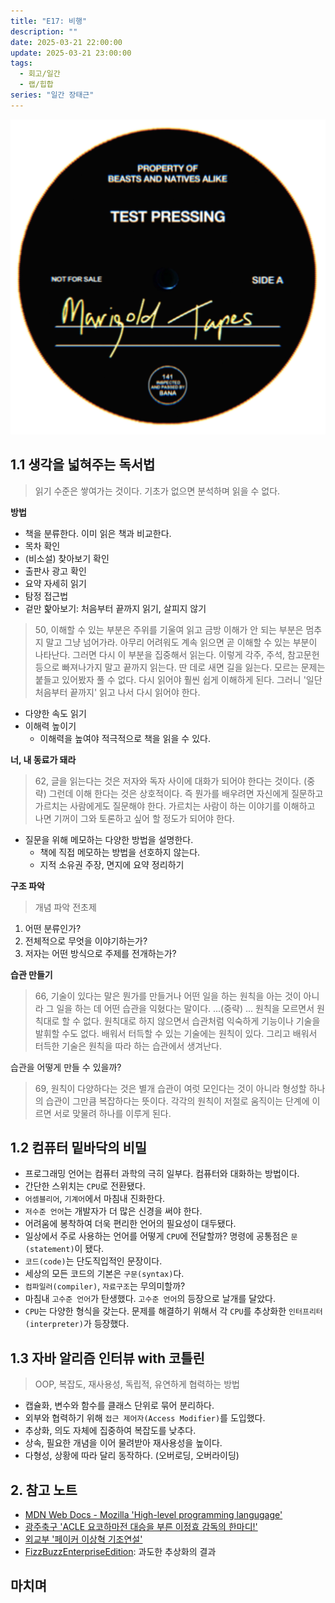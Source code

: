 ```yaml
---
title: "E17: 비행"
description: ""
date: 2025-03-21 22:00:00
update: 2025-03-21 23:00:00
tags:
  - 회고/일간
  - 랩/힙합
series: "일간 장태근" 
---
```


![E SENS '비행'](20345945.jpg)

## 1.1 생각을 넓혀주는 독서법

> 읽기 수준은 쌓여가는 것이다. 기초가 없으면 분석하며 읽을 수 없다.

**방법**

- 책을 분류한다. 이미 읽은 책과 비교한다.
- 목차 확인
- (비소설) 찾아보기 확인
- 출판사 광고 확인
- 요약 자세히 읽기
- 탐정 접근법
- 겉만 핥아보기: 처음부터 끝까지 읽기, 살피지 않기

> 50, 이해할 수 있는 부분은 주위를 기울여 읽고 금방 이해가 안 되는 부분은 멈추지 말고 그냥 넘어가라. 아무리 어려워도 계속 읽으면 곧 이해할 수 있는 부분이 나타난다.
> 그러면 다시 이 부분을 집중해서 읽는다. 이렇게 각주, 주석, 참고문헌 등으로 빠져나가지 말고 끝까지 읽는다. 딴 데로 새면 길을 잃는다. 모르는 문제는 붙들고 있어봤자 풀 수 없다.
> 다시 읽어야 훨씬 쉽게 이해하게 된다. 그러니 '일단 처음부터 끝까지' 읽고 나서 다시 읽어야 한다.

- 다양한 속도 읽기
- 이해력 높이기
    - 이해력을 높여야 적극적으로 책을 읽을 수 있다.

**너, 내 동료가 돼라**

> 62, 글을 읽는다는 것은 저자와 독자 사이에 대화가 되어야 한다는 것이다.
> (중략) 그런데 이해 한다는 것은 상호적이다. 즉 뭔가를 배우려면 자신에게 질문하고 가르치는 사람에게도 질문해야 한다. 가르치는 사람이 하는 이야기를 이해하고 나면 기꺼이 그와 토론하고 싶어 할 정도가 되어야
> 한다.

- 질문을 위해 메모하는 다양한 방법을 설명한다.
    - 책에 직접 메모하는 방법을 선호하지 않는다.
    - 지적 소유권 주장, 면지에 요약 정리하기

**구조 파악**

> 개념 파악 전초제

1. 어떤 분류인가?
2. 전체적으로 무엇을 이야기하는가?
3. 저자는 어떤 방식으로 주제를 전개하는가?

**습관 만들기**

> 66, 기술이 있다는 말은 뭔가를 만들거나 어떤 일을 하는 원칙을 아는 것이 아니라 그 일을 하는 데 어떤 습관을 익혔다는 말이다.
> ...(중략) ...
> 원칙을 모르면서 원칙대로 할 수 없다. 원칙대로 하지 않으면서 습관처럼 익숙하게 기능이나 기술을 발휘할 수도 없다. 배워서 터득할 수 있는 기술에는 원칙이 있다. 그리고 배워서 터득한 기술은 원칙을 따라 하는
> 습관에서 생겨난다.

습관을 어떻게 만들 수 있을까?

> 69, 원칙이 다양하다는 것은 별개 습관이 여럿 모인다는 것이 아니라 형성할 하나의 습관이 그만큼 복잡하다는 뜻이다. 각각의 원칙이 저절로 움직이는 단계에 이르면 서로 맞물려 하나를 이루게 된다.

## 1.2 컴퓨터 밑바닥의 비밀

- 프로그래밍 언어는 컴퓨터 과학의 극히 일부다. 컴퓨터와 대화하는 방법이다.
- 간단한 스위치는 `CPU`로 전환됐다.
- `어셈블리어`, `기계어`에서 마침내 진화한다.
- `저수준 언어`는 개발자가 더 많은 신경을 써야 한다.
- 어려움에 봉착하여 더욱 편리한 언어의 필요성이 대두됐다.
- 일상에서 주로 사용하는 언어를 어떻게 `CPU`에 전달할까? 명령에 공통점은 `문(statement)`이 됐다.
- `코드(code)`는 단도직입적인 문장이다.
- 세상의 모든 코드의 기본은 `구문(syntax)`다.
- `컴파일러(compiler)`, `자료구조`는 무의미할까?
- 마침내 `고수준 언어`가 탄생했다. `고수준 언어`의 등장으로 날개를 달았다.
- `CPU`는 다양한 형식을 갖는다. 문제를 해결하기 위해서 각 `CPU`를 추상화한 `인터프리터(interpreter)`가 등장했다.

## 1.3 자바 알리즘 인터뷰 with 코틀린

> OOP, 복잡도, 재사용성, 독립적, 유연하게 협력하는 방법

- 캡슐화, 변수와 함수를 클래스 단위로 묶어 분리하다.
- 외부와 협력하기 위해 `접근 제어자(Access Modifier)`를 도입했다.
- 추상화, 의도 자체에 집중하여 복잡도를 낮추다.
- 상속, 필요한 개념을 이어 물려받아 재사용성을 높이다.
- 다형성, 상황에 따라 달리 동작하다. (오버로딩, 오버라이딩)

## 2. 참고 노트

- [MDN Web Docs - Mozilla 'High-level programming langugage'](https://developer.mozilla.org/en-US/docs/Glossary/High-level_programming_language)
- [광주축구 'ACLE 요코하마전 대승을 부른 이정효 감독의 한마디!'](https://youtube.com/shorts/nwodUEQUoZ4?si=G3Pcibgf8oIMCocf)
- [외교부 '페이커 이상혁 기조연설'](https://youtu.be/YGAFaLEoK8M?si=zW4aHjdRV2e0IU2c)
- [FizzBuzzEnterpriseEdition](https://github.com/EnterpriseQualityCoding/FizzBuzzEnterpriseEdition): 과도한 추상화의 결과

## 마치며
